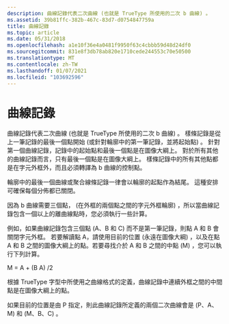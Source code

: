 ```yaml
---
description: 曲線記錄代表二次曲線 (也就是 TrueType 所使用的二次 b 曲線) 。
ms.assetid: 39b81ffc-382b-467c-83d7-d0754847759a
title: 曲線記錄
ms.topic: article
ms.date: 05/31/2018
ms.openlocfilehash: a1e10f36e4a0481f9950f63c4cbbb59d48d24df0
ms.sourcegitcommit: 831e8f3db78ab820e1710cede244553c70e50500
ms.translationtype: MT
ms.contentlocale: zh-TW
ms.lasthandoff: 01/07/2021
ms.locfileid: "103692596"
---
```

# <a name="spline-records"></a>曲線記錄

曲線記錄代表二次曲線 (也就是 TrueType 所使用的二次 b 曲線) 。 樣條記錄是從上一筆記錄的最後一個點開始 (或針對輪廓中的第一筆記錄，並將起始點) 。 針對第一個曲線記錄，記錄中的起始點和最後一個點是在圖像大綱上。 對於所有其他的曲線記錄而言，只有最後一個點是在圖像大綱上。 樣條記錄中的所有其他點都是在字元外框外，而且必須轉譯為 b 曲線的控制點。

輪廓中的最後一個曲線或聚合線條記錄一律會以輪廓的起點作為結尾。 這種安排可確保每個分佈都已關閉。

因為 b 曲線需要三個點， (在外框的兩個點之間的字元外框輪廓) ，所以當曲線記錄包含一個以上的離曲線點時，您必須執行一些計算。

例如，如果曲線記錄包含三個點 (A、B 和 C) 而不是第一筆記錄，則點 A 和 B 會關閉字元外框。 若要解讀點 A，請使用目前的位置 (永遠在圖像大綱) ，以及在點 A 和 B 之間的圖像大綱上的點。若要尋找介於 A 和 B 之間的中點 (M) ，您可以執行下列計算。

M = A + (B A) /2

根據 TrueType 字型中所使用之曲線格式的定義，曲線記錄中連續外框之間的中間點是在圖像大綱上的點。

如果目前的位置是由 P 指定，則此曲線記錄所定義的兩個二次曲線會是 (P、A、M) 和 (M、B、C) 。

 

 



